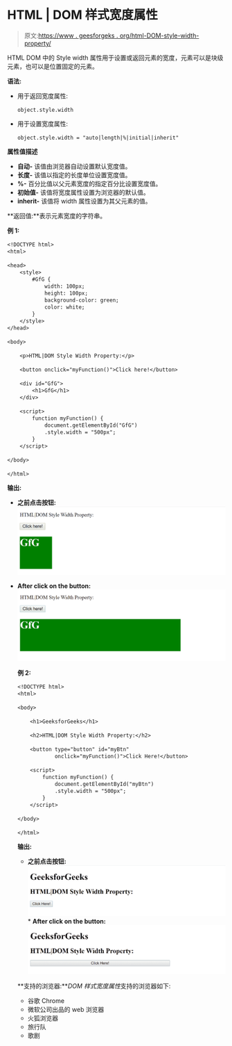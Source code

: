 # HTML | DOM 样式宽度属性

> 原文:[https://www . geesforgeks . org/html-DOM-style-width-property/](https://www.geeksforgeeks.org/html-dom-style-width-property/)

HTML DOM 中的 Style width 属性用于设置或返回元素的宽度，元素可以是块级元素，也可以是位置固定的元素。

**语法:**

*   用于返回宽度属性:

    ```
    object.style.width
    ```

*   用于设置宽度属性:

    ```
    object.style.width = "auto|length|%|initial|inherit"
    ```

**属性值描述**

*   **自动-** 该值由浏览器自动设置默认宽度值。
*   **长度-** 该值以指定的长度单位设置宽度值。
*   **%-** 百分比值以父元素宽度的指定百分比设置宽度值。
*   **初始值-** 该值将宽度属性设置为浏览器的默认值。
*   **inherit-** 该值将 width 属性设置为其父元素的值。

**返回值:**表示元素宽度的字符串。

**例 1:**

```
<!DOCTYPE html>
<html>

<head>
    <style>
        #GfG {
            width: 100px;
            height: 100px;
            background-color: green;
            color: white;
        }
    </style>
</head>

<body>

    <p>HTML|DOM Style Width Property:</p>

    <button onclick="myFunction()">Click here!</button>

    <div id="GfG">
        <h1>GfG</h1>
    </div>

    <script>
        function myFunction() {
            document.getElementById("GfG")
            .style.width = "500px";
        }
    </script>

</body>

</html>
```

**输出:**

*   **之前点击按钮:**
    ![](img/c83c0d8c11235768c50faf1923025eb8.png)

*   **After click on the button:**
    ![](img/e118f29e64df02b63f7f244f4b8d3241.png)

    **例 2:**

    ```
    <!DOCTYPE html>
    <html>

    <body>

        <h1>GeeksforGeeks</h1>

        <h2>HTML|DOM Style Width Property:</h2>

        <button type="button" id="myBtn" 
                onclick="myFunction()">Click Here!</button>

        <script>
            function myFunction() {
                document.getElementById("myBtn")
                .style.width = "500px";
            }
        </script>

    </body>

    </html>
    ```

    **输出:**

    *   **之前点击按钮:**
        ![](img/01829bd1c296968a2b6426faa002cc16.png)*   **After click on the button:**
    ![](img/37dc508dc1e825aca9183e62953b2c4e.png)

    **支持的浏览器:***DOM 样式宽度属性*支持的浏览器如下:

    *   谷歌 Chrome
    *   微软公司出品的 web 浏览器
    *   火狐浏览器
    *   旅行队
    *   歌剧